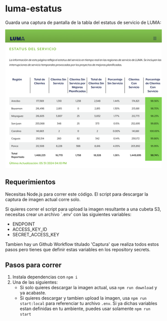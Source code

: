 # luma-estatus

Guarda una captura de pantalla de la tabla del estatus de servicio de LUMA:

![captura de pantalla](screenshot_example.png)

## Requerimientos

Necesitas Node.js para correr este código. El script para descargar la captura de imagen actual corre solo.

Si quieres correr el script para upload la imagen resultante a una cubeta S3, necesitas crear un archivo `.env' con las siguientes variables:

- ENDPOINT
- ACCESS_KEY_ID
- SECRET_ACCESS_KEY

Tambien hay un Github Workflow titulado 'Captura' que realiza todos estos pasos pero tienes que definir estas variables en los repository secrets.

## Pasos para correr

1. Instala dependencias con `npm i`
2. Una de las siguientes:
    - Si solo quieres descargar la imagen actual, usa `npm run download` y ya acabaste.
    - Si quieres descargar y tambien upload la imagen, usa `npm run start:local` para referenciar tu archivo `.env`. Si ya dichas variables estan definidas en tu ambiente, puedes usar solamente `npm run start`